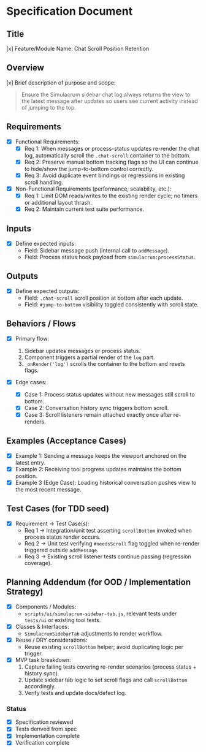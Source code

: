 # Specification Document

## Title
[x] Feature/Module Name: Chat Scroll Position Retention

## Overview
[x] Brief description of purpose and scope:  
> Ensure the Simulacrum sidebar chat log always returns the view to the latest message after updates so users see current activity instead of jumping to the top.

## Requirements
- [x] Functional Requirements:  
  - [x] Req 1: When messages or process-status updates re-render the chat log, automatically scroll the `.chat-scroll` container to the bottom.  
  - [x] Req 2: Preserve manual bottom tracking flags so the UI can continue to hide/show the jump-to-bottom control correctly.  
  - [x] Req 3: Avoid duplicate event bindings or regressions in existing scroll handling.

- [x] Non-Functional Requirements (performance, scalability, etc.):  
  - [x] Req 1: Limit DOM reads/writes to the existing render cycle; no timers or additional layout thrash.  
  - [x] Req 2: Maintain current test suite performance.

## Inputs
- [x] Define expected inputs:  
  - Field: Sidebar message push (internal call to `addMessage`).  
  - Field: Process status hook payload from `simulacrum:processStatus`.

## Outputs
- [x] Define expected outputs:  
  - Field: `.chat-scroll` scroll position at bottom after each update.  
  - Field: `#jump-to-bottom` visibility toggled consistently with scroll state.

## Behaviors / Flows
- [x] Primary flow:  
  1. Sidebar updates messages or process status.  
  2. Component triggers a partial render of the `log` part.  
  3. `_onRender('log')` scrolls the container to the bottom and resets flags.

- [x] Edge cases:  
  - [x] Case 1: Process status updates without new messages still scroll to bottom.  
  - [x] Case 2: Conversation history sync triggers bottom scroll.  
  - [x] Case 3: Scroll listeners remain attached exactly once after re-renders.

## Examples (Acceptance Cases)
- [x] Example 1: Sending a message keeps the viewport anchored on the latest entry.  
- [x] Example 2: Receiving tool progress updates maintains the bottom position.  
- [x] Example 3 (Edge Case): Loading historical conversation pushes view to the most recent message.

## Test Cases (for TDD seed)
- [x] Requirement → Test Case(s):  
  - Req 1 → Integration/unit test asserting `scrollBottom` invoked when process status render occurs.  
  - Req 2 → Unit test verifying `#needsScroll` flag toggled when re-render triggered outside `addMessage`.  
  - Req 3 → Existing scroll listener tests continue passing (regression coverage).

## Planning Addendum (for OOD / Implementation Strategy)
- [x] Components / Modules:  
  - `scripts/ui/simulacrum-sidebar-tab.js`, relevant tests under `tests/ui` or existing tool tests.  
- [x] Classes & Interfaces:  
  - `SimulacrumSidebarTab` adjustments to render workflow.  
- [x] Reuse / DRY considerations:  
  - Reuse existing `scrollBottom` helper; avoid duplicating logic per trigger.  
- [x] MVP task breakdown:  
  1. Capture failing tests covering re-render scenarios (process status + history sync).  
  2. Update sidebar tab logic to set scroll flags and call `scrollBottom` accordingly.  
  3. Verify tests and update docs/defect log.

### Status
- [x] Specification reviewed  
- [x] Tests derived from spec  
- [x] Implementation complete  
- [x] Verification complete  
